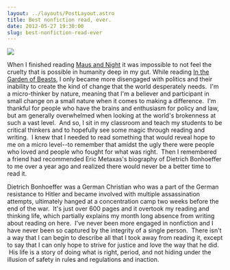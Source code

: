 ```yaml
---
layout: ../layouts/PostLayout.astro
title: Best nonfiction read, ever.
date: 2012-05-27 19:30:00
slug: best-nonfiction-read-ever
---
```


[![](http://www.ericmetaxas.com/wp-content/uploads/bonhoeffer_book.jpg)](http://www.ericmetaxas.com/wp-content/uploads/bonhoeffer_book.jpg)

When I finished reading [Maus and Night](http://akindoflibrary.blogspot.com/2012/03/maus-and-night-think-through-wwii-and.html) it was impossible to not feel the cruelty that is possible in humanity deep in my gut. While reading [In the Garden of Beasts](http://akindoflibrary.blogspot.com/2012/04/silence-and-fear.html), I only became more disengaged with politics and their inability to create the kind of change that the world desperately needs.  I'm a micro-thinker by nature, meaning that I'm a believer and participant in small change on a small nature when it comes to making a difference.  I'm thankful for people who have the brains and enthusiasm for policy and law, but am generally overwhelmed when looking at the world's brokenness at such a vast level.  And so, I sit in my classroom and teach my students to be critical thinkers and to hopefully see some magic through reading and writing.  I knew that I needed to read something that would reveal hope to me on a micro level--to remember that amidst the ugly there were people who loved and people who fought for what was right.  Then I remembered a friend had recommended Eric Metaxas's biography of Dietrich Bonhoeffer to me over a year ago and realized there would never be a better time to read it.  
  
Dietrich Bonhoeffer was a German Christian who was a part of the German resistance to Hitler and became involved with multiple assassination attempts, ultimately hanged at a concentration camp two weeks before the end of the war.  It's just over 600 pages and it overtook my reading and thinking life, which partially explains my month long absence from writing about reading on here.  I've never been more engaged in nonfiction and I have never been so captured by the integrity of a single person.  There isn't a way that I can begin to describe all that I took away from reading it, except to say that I can only hope to strive for justice and love the way that he did.  His life is a story of doing what is right, period, and not hiding under the illusion of safety in rules and regulations and inaction.